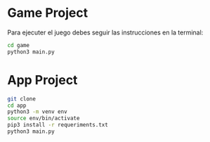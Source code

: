 # Game Project
Para ejecuter el juego debes seguir las instrucciones en la terminal:
```sh
cd game
python3 main.py
```
# App Project

```sh
git clone 
cd app
python3 -m venv env
source env/bin/activate
pip3 install -r requeriments.txt
python3 main.py
```

